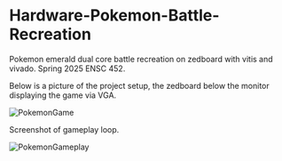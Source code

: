 # Hardware-Pokemon-Battle-Recreation
Pokemon emerald dual core battle recreation on zedboard with vitis and vivado. Spring 2025 ENSC 452.



Below is a picture of the project setup, the zedboard below the monitor displaying the game via VGA. 

![PokemonGame](https://github.com/user-attachments/assets/dbfa1214-4485-4208-9566-1cfb790a359f)


Screenshot of gameplay loop.

![PokemonGameplay](https://github.com/user-attachments/assets/57ad1829-27c0-4ca4-9f25-bca560049abb)
